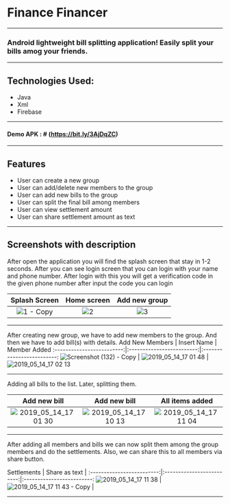 # Finance Financer
---
### Android lightweight bill splitting application! Easily split your bills amog your friends.
---
## Technologies Used:

* Java
* Xml
* Firebase
---
#### Demo APK : # (https://bit.ly/3AjDqZC)
---
## Features

* User can create a new group
* User can add/delete new members to the group
* User can add new bills to the group
* User can split the final bill among members
* User can view settlement amount
* User can share settlement amount as text
---
## Screenshots with description

After open the application you will find the splash screen that stay in 1-2 seconds. After you can see login screen that you can login with your name and phone number. After login with this you will get a verification code in the given phone number after input the code you can login

Splash Screen             |  Home screen | Add new group
:-------------------------:|:-------------------------:|:-------------------------:
![1 - Copy](https://i.postimg.cc/HsnQfjTc/Screenshot-20210701-224432.jpg)  |  ![2](https://i.postimg.cc/QdWcdP9j/Screenshot-20210701-224435.jpg) | ![3](https://i.postimg.cc/66YrjCxx/Screenshot-20210701-224442.jpg)

---

After creating new group, we have to add new members to the group. And then we have to add bill(s) with details.
Add New Members |  Insert Name | Member Added
:-------------------------:|:-------------------------:|:-------------------------:
![Screenshot (132) - Copy](https://i.postimg.cc/ZKWdwgL6/Screenshot-20210701-224447.jpg) | ![2019_05_14_17 01 48](https://i.postimg.cc/g0F8XD88/Screenshot-20210701-224453.jpg) | ![2019_05_14_17 02 13](https://i.postimg.cc/2jcWFmnz/Screenshot-20210701-224519.jpg)

---

Adding all bills to the list. Later, splitting them.

Add new bill             |  Add new bill | All items added
:-------------------------:|:-------------------------:|:-------------------------:
![2019_05_14_17 01 30](https://i.postimg.cc/tT96D4rg/Screenshot-20210701-224537.jpg)  |  ![2019_05_14_17 10 13](https://i.postimg.cc/mrYMQHyq/Screenshot-20210701-224606.jpg) | ![2019_05_14_17 11 04](https://i.postimg.cc/L5bZHBmq/Screenshot-20210701-224611.jpg)

---

After adding all members and bills we can now split them among the group members and do the settlements. Also, we can share this to all members via share button.

Settlements   |  Share as text | 
:-------------------------:|:-------------------------:|:-------------------------:
![2019_05_14_17 11 38](https://i.postimg.cc/SRsMFtbF/Screenshot-20210701-224618.jpg)  |  ![2019_05_14_17 11 43 - Copy](https://i.postimg.cc/kG8M6k8d/Screenshot-20210701-233656.jpg) |

---
